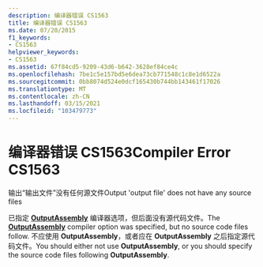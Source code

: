 ```yaml
---
description: 编译器错误 CS1563
title: 编译器错误 CS1563
ms.date: 07/20/2015
f1_keywords:
- CS1563
helpviewer_keywords:
- CS1563
ms.assetid: 67f84cd5-9209-43d6-b642-3628ef84ce4c
ms.openlocfilehash: 7be1c5e157bd5e6dea73cb771548c1c8e1d6522a
ms.sourcegitcommit: 0bb8074d524e0dcf165430b744bb143461f17026
ms.translationtype: MT
ms.contentlocale: zh-CN
ms.lasthandoff: 03/15/2021
ms.locfileid: "103479773"
---
```

# <a name="compiler-error-cs1563"></a><span data-ttu-id="1bc0f-103">编译器错误 CS1563</span><span class="sxs-lookup"><span data-stu-id="1bc0f-103">Compiler Error CS1563</span></span>

<span data-ttu-id="1bc0f-104">输出“输出文件”没有任何源文件</span><span class="sxs-lookup"><span data-stu-id="1bc0f-104">Output 'output file' does not have any source files</span></span>  
  
 <span data-ttu-id="1bc0f-105">已指定 [**OutputAssembly**](../language-reference/compiler-options/output.md#outputassembly) 编译器选项，但后面没有源代码文件。</span><span class="sxs-lookup"><span data-stu-id="1bc0f-105">The [**OutputAssembly**](../language-reference/compiler-options/output.md#outputassembly) compiler option was specified, but no source code files follow.</span></span> <span data-ttu-id="1bc0f-106">不应使用 **OutputAssembly**，或者应在 **OutputAssembly** 之后指定源代码文件。</span><span class="sxs-lookup"><span data-stu-id="1bc0f-106">You should either not use **OutputAssembly**, or you should specify the source code files following **OutputAssembly**.</span></span>
